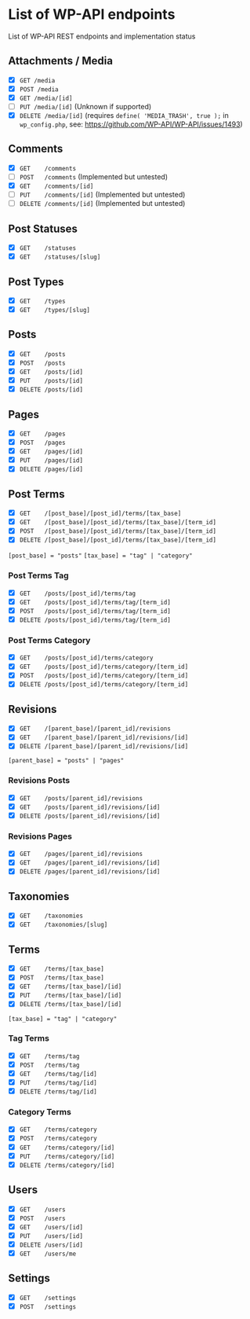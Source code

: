# List of WP-API endpoints

List of WP-API REST endpoints and implementation status

## Attachments / Media

- [x] `GET /media`
- [x] `POST /media`
- [x] `GET /media/[id]`
- [ ] `PUT /media/[id]` (Unknown if supported)
- [x] `DELETE /media/[id]`  (requires `define( 'MEDIA_TRASH', true );` in `wp_config.php`, see: https://github.com/WP-API/WP-API/issues/1493)

## Comments

- [x] `GET    /comments`
- [ ] `POST   /comments` (Implemented but untested)
- [x] `GET    /comments/[id]`
- [ ] `PUT    /comments/[id]`  (Implemented but untested)
- [ ] `DELETE /comments/[id]`  (Implemented but untested)

## Post Statuses

- [x] `GET    /statuses`
- [x] `GET    /statuses/[slug]`

## Post Types

- [x] `GET    /types`
- [x] `GET    /types/[slug]`

## Posts

- [x] `GET    /posts`
- [x] `POST   /posts`
- [x] `GET    /posts/[id]`
- [x] `PUT    /posts/[id]`
- [x] `DELETE /posts/[id]`

## Pages

- [x] `GET    /pages`
- [x] `POST   /pages`
- [x] `GET    /pages/[id]`
- [x] `PUT    /pages/[id]`
- [x] `DELETE /pages/[id]`

## Post Terms

- [x] `GET    /[post_base]/[post_id]/terms/[tax_base]`
- [x] `GET    /[post_base]/[post_id]/terms/[tax_base]/[term_id]`
- [x] `POST   /[post_base]/[post_id]/terms/[tax_base]/[term_id]`
- [x] `DELETE /[post_base]/[post_id]/terms/[tax_base]/[term_id]`

`[post_base] = "posts"`
`[tax_base] = "tag" | "category"`

### Post Terms Tag

- [x] `GET    /posts/[post_id]/terms/tag`
- [x] `GET    /posts/[post_id]/terms/tag/[term_id]`
- [x] `POST   /posts/[post_id]/terms/tag/[term_id]`
- [x] `DELETE /posts/[post_id]/terms/tag/[term_id]`

### Post Terms Category

- [x] `GET    /posts/[post_id]/terms/category`
- [x] `GET    /posts/[post_id]/terms/category/[term_id]`
- [x] `POST   /posts/[post_id]/terms/category/[term_id]`
- [x] `DELETE /posts/[post_id]/terms/category/[term_id]`

## Revisions

- [x] `GET    /[parent_base]/[parent_id]/revisions`
- [x] `GET    /[parent_base]/[parent_id]/revisions/[id]`
- [x] `DELETE /[parent_base]/[parent_id]/revisions/[id]`

`[parent_base] = "posts" | "pages"`

### Revisions Posts

- [x] `GET    /posts/[parent_id]/revisions`
- [x] `GET    /posts/[parent_id]/revisions/[id]`
- [x] `DELETE /posts/[parent_id]/revisions/[id]`

### Revisions Pages

- [x] `GET    /pages/[parent_id]/revisions`
- [x] `GET    /pages/[parent_id]/revisions/[id]`
- [x] `DELETE /pages/[parent_id]/revisions/[id]`

## Taxonomies

- [x] `GET    /taxonomies`
- [x] `GET    /taxonomies/[slug]`

## Terms

- [x] `GET    /terms/[tax_base]`
- [x] `POST   /terms/[tax_base]`
- [x] `GET    /terms/[tax_base]/[id]`
- [x] `PUT    /terms/[tax_base]/[id]`
- [x] `DELETE /terms/[tax_base]/[id]`

`[tax_base] = "tag" | "category"`

### Tag Terms

- [x] `GET    /terms/tag`
- [x] `POST   /terms/tag`
- [x] `GET    /terms/tag/[id]`
- [x] `PUT    /terms/tag/[id]`
- [x] `DELETE /terms/tag/[id]`

### Category Terms

- [x] `GET    /terms/category`
- [x] `POST   /terms/category`
- [x] `GET    /terms/category/[id]`
- [x] `PUT    /terms/category/[id]`
- [x] `DELETE /terms/category/[id]`

## Users

- [x] `GET    /users`
- [x] `POST   /users`
- [x] `GET    /users/[id]`
- [x] `PUT    /users/[id]`
- [x] `DELETE /users/[id]`
- [x] `GET    /users/me`

## Settings

- [x] `GET    /settings`
- [x] `POST   /settings`

